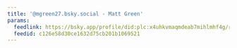 ```yaml
---
title: '@mgreen27.bsky.social - Matt Green'
params:
  feedlink: https://bsky.app/profile/did:plc:x4uhkvmaqmdeab7mihlmhf4g/rss
  feedid: c126e58d30ce1632d75cb201b1069521
---
```

